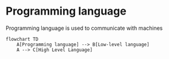 # Programming language
Programming language is used to communicate with machines

```mermaid
flowchart TD
    A[Programming language] --> B[Low-level language]
    A --> C[High Level Language]
